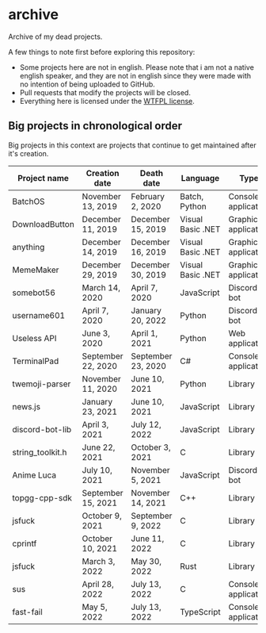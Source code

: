 # archive
Archive of my dead projects.

A few things to note first before exploring this repository:
- Some projects here are not in english. Please note that i am not a native english speaker, and they are not in english since they were made with no intention of being uploaded to GitHub.
- Pull requests that modify the projects will be closed.
- Everything here is licensed under the [WTFPL license](https://github.com/dtf0/wtfpl).

## Big projects in chronological order

Big projects in this context are projects that continue to get maintained after it's creation.

| Project name     | Creation date      | Death date         | Language          | Type                  |
|------------------|--------------------|--------------------|-------------------|-----------------------|
| BatchOS          | November 13, 2019  | February 2, 2020   | Batch, Python     | Console application   |
| DownloadButton   | December 11, 2019  | December 15, 2019  | Visual Basic .NET | Graphical application |
| anything         | December 14, 2019  | December 16, 2019  | Visual Basic .NET | Graphical application |
| MemeMaker        | December 29, 2019  | December 30, 2019  | Visual Basic .NET | Graphical application |
| somebot56        | March 14, 2020     | April 7, 2020      | JavaScript        | Discord bot           |
| username601      | April 7, 2020      | January 20, 2022   | Python            | Discord bot           |
| Useless API      | June 3, 2020       | April 1, 2021      | Python            | Web application       |
| TerminalPad      | September 22, 2020 | September 23, 2020 | C#                | Console application   |
| twemoji-parser   | November 11, 2020  | June 10, 2021      | Python            | Library               |
| news.js          | January 23, 2021   | June 10, 2021      | JavaScript        | Library               |
| discord-bot-lib  | April 3, 2021      | July 12, 2022      | JavaScript        | Library               |
| string_toolkit.h | June 22, 2021      | October 3, 2021    | C                 | Library               |
| Anime Luca       | July 10, 2021      | November 5, 2021   | JavaScript        | Discord bot           |
| topgg-cpp-sdk    | September 15, 2021 | November 14, 2021  | C++               | Library               |
| jsfuck           | October 9, 2021    | September 9, 2022  | C                 | Library               |
| cprintf          | October 10, 2021   | June 11, 2022      | C                 | Library               |
| jsfuck           | March 3, 2022      | May 30, 2022       | Rust              | Library               |
| sus              | April 28, 2022     | July 13, 2022      | C                 | Console application   |
| fast-fail        | May 5, 2022        | July 13, 2022      | TypeScript        | Console application   |
